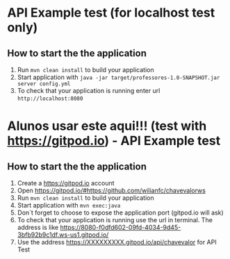# API Example test (for localhost test only)

How to start the the application
---
1. Run `mvn clean install` to build your application
2. Start application with `java -jar target/professores-1.0-SNAPSHOT.jar server config.yml`
3. To check that your application is running enter url `http://localhost:8080`


# Alunos usar este aqui!!! (test with https://gitpod.io) - API Example test

 How to start the the application
 ---
 1. Create a https://gitpod.io account
 2. Open https://gitpod.io/#https://github.com/wilianfc/chavevalorws
 3. Run `mvn clean install` to build your application
 4. Start application with `mvn exec:java`
 5. Don´t forget to choose to expose the application port (gitpod.io will ask)
 5. To check that your application is running use the url in terminal. The address is like https://8080-f0dfd602-09fd-4034-9d45-3bfb92b9c1df.ws-us1.gitpod.io/
 6. Use the address https://XXXXXXXXX.gitpod.io/api/chavevalor for API Test

